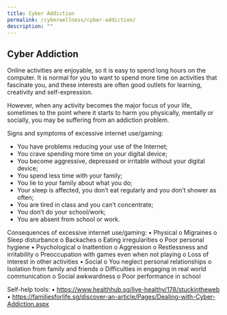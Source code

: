 ```yaml
---
title: Cyber Addiction
permalink: /cyberwellness/cyber-addiction/
description: ""
---
```

## Cyber Addiction

Online activities are enjoyable, so it is easy to spend long hours on the computer. It is normal for you to want to spend more time on activities that fascinate you, and these interests are often good outlets for learning, creativity and self-expression.

However, when any activity becomes the major focus of your life, sometimes to the point where it starts to harm you physically, mentally or socially, you may be suffering from an addiction problem.

Signs and symptoms of excessive internet use/gaming:
* You have problems reducing your use of the Internet;
* You crave spending more time on your digital device;
* You become aggressive, depressed or irritable without your digital device;
* You spend less time with your family;
* You lie to your family about what you do;
* Your sleep is affected, you don’t eat regularly and you don’t shower as often;
* You are tired in class and you can’t concentrate;
* You don’t do your school/work;
* You are absent from school or work.

Consequences of excessive internet use/gaming:
•	Physical
o	Migraines
o	Sleep disturbance
o	Backaches
o	Eating irregularities
o	Poor personal hygiene
•	Psychological
o	Inattention
o	Aggression
o	Restlessness and irritability
o	Preoccupation with games even when not playing
o	Loss of interest in other activities
•	Social
o	You neglect personal relationships
o	Isolation from family and friends
o	Difficulties in engaging in real world communication
o	Social awkwardness
o	Poor performance in school

Self-help tools:
•	https://www.healthhub.sg/live-healthy/178/stuckintheweb
•	https://familiesforlife.sg/discover-an-article/Pages/Dealing-with-Cyber-Addiction.aspx


